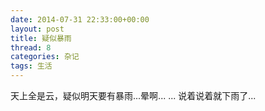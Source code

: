 ```yaml
---
date: 2014-07-31 22:33:00+00:00
layout: post
title: 疑似暴雨
thread: 8
categories: 杂记
tags: 生活
---
```


天上全是云，疑似明天要有暴雨...晕啊...
...
说着说着就下雨了...
	



